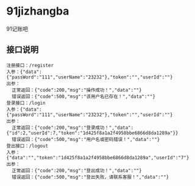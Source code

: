 # 91jizhangba
91记账吧
## 接口说明
    注册接口：/register
    入参：{"data":{"passWord":"111","userName":"23232"},"token":"","userId":""}
    出参：
      正常返回：{"code":200,"msg":"操作成功！","data":""}
      错误返回：{"code":500,"msg":"该用户名已存在！","data":""}
    登录接口：/login
    入参：{"data":{"passWord":"111","userName":"23232"},"token":"","userId":""}
    出参：
      正常返回：{"code":200,"msg":"登录成功！","data":{"id":2,"userId":7,"token":"1d425f8a1a2f4958bbe6866d8da1289a"}}
      错误返回：{"code":500,"msg":"用户名或密码错误！","data":""}
    登出接口：/logout
    入参：{"data":"","token":"1d425f8a1a2f4958bbe6866d8da1289a","userId":"7"}
    出参：
      正常返回：{"code":200,"msg":"登出成功！","data":""}
      错误返回：{"code":500,"msg":"登出失败，请联系客服！","data":""}
